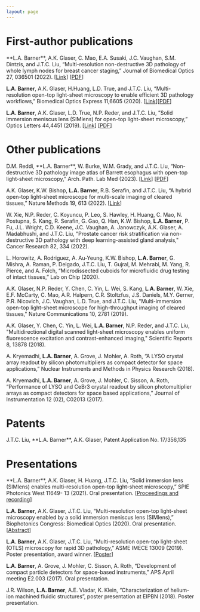 ```yaml
---
layout: page
---
```

<h1>First-author publications</h1>
**L.A. Barner**, A.K. Glaser, C. Mao, E.A. Susaki, J.C. Vaughan, S.M. Dintzis, and J.T.C. Liu, “Multi-resolution non-destructive 3D pathology of whole lymph nodes for breast cancer staging,” Journal of Biomedical Optics 27, 036501 (2022). [<a href= "https://www.spiedigitallibrary.org/journals/journal-of-biomedical-optics/volume-27/issue-3/036501/Multiresolution-nondestructive-3D-pathology-of-whole-lymph-nodes-for-breast/10.1117/1.JBO.27.3.036501.full?SSO=1">Link</a>] [<a href= "https://s3.amazonaws.com/files.digication.com/M325934b984ffa54500356d1225d9a562?AWSAccessKeyId=AKIAJBQAXZEE3MAI6INA&Expires=1668461287&Signature=OltI5dSAJ2spbtZ0DeT%2F%2BGz6kkg%3D&response-content-disposition=inline%3B%20filename%3D%22036501_1.pdf%22">PDF</a>]

**L.A. Barner**, A.K. Glaser, H.Huang, L.D. True, and J.T.C. Liu, “Multi-resolution open-top light-sheet microscopy to enable efficient 3D pathology workflows,” Biomedical Optics Express 11,6605 (2020). [<a href="https://opg.optica.org/boe/fulltext.cfm?uri=boe-11-11-6605&id=441825">Link</a>][<a href= "https://opg.optica.org/boe/viewmedia.cfm?uri=boe-11-11-6605&seq=0">PDF</a>]

**L.A. Barner**, A.K. Glaser, L.D. True, N.P. Reder, and J.T.C. Liu, ”Solid immersion meniscus lens (SIMlens) for open-top light-sheet microscopy,” Optics Letters 44,4451 (2019). [<a href= "https://opg.optica.org/ol/fulltext.cfm?uri=ol-44-18-4451&id=417358">Link</a>] [<a href= "https://opg.optica.org/ol/viewmedia.cfm?uri=ol-44-18-4451&seq=0">PDF</a>]





<h1>Other publications</h1>
D.M. Reddi, **L.A. Barner**, W. Burke, W.M. Grady, and J.T.C. Liu, “Non-destructive 3D pathology image atlas of Barrett esophagus with open-top light-sheet microscopy,” Arch. Path. Lab Med (2023). [<a href= "https://meridian.allenpress.com/aplm/article/doi/10.5858/arpa.2022-0133-OA/489719/Nondestructive-3D-Pathology-Image-Atlas-of-Barrett">Link</a>] [<a href= "https://meridian.allenpress.com/aplm/article-pdf/doi/10.5858/arpa.2022-0133-OA/3174727/10.5858_arpa.2022-0133-oa.pdf">PDF</a>]

A.K. Glaser, K.W. Bishop, **L.A. Barner**, R.B. Serafin, and J.T.C. Liu, “A hybrid open-top light-sheet microscope for multi-scale imaging of cleared tissues,” Nature Methods 19, 613 (2022). [<a href= "https://www.nature.com/articles/s41592-022-01468-5">Link</a>]

W. Xie, N.P. Reder, C. Koyuncu, P. Leo, S. Hawley, H. Huang, C. Mao, N. Postupna, S. Kang, R. Serafin, G. Gao, Q. Han, K.W. Bishop, **L.A. Barner**, P. Fu, J.L. Wright, C.D. Keene, J.C. Vaughan, A. Janowczyk, A.K. Glaser, A. Madabhushi, and J.T.C. Liu, "Prostate cancer risk stratification via non-destructive 3D pathology with deep learning-assisted gland analysis," Cancer Research 82, 334 (2022).

L. Horowitz, A. Rodriguez, A. Au-Yeung, K.W. Bishop, **L.A. Barner**, G. Mishra, A. Raman, P. Delgado, J.T.C. Liu, T. Gujral, M. Mehrabi, M. Yang, R. Pierce, and A. Folch, “Microdissected cuboids for microfluidic drug testing of intact tissues,” Lab on Chip (2020). 

A.K. Glaser, N.P. Reder, Y. Chen, C. Yin, L. Wei, S. Kang, **L.A. Barner**, W. Xie, E.F. McCarty, C. Mao, A.R. Halpern, C.R. Stoltzfus, J.S. Daniels, M.Y. Gerner, P.R. Nicovich, J.C. Vaughan, L.D. True, and J.T.C. Liu, "Multi-immersion open-top light-sheet microscope for high-throughput imaging of cleared tissues," Nature Communications 10, 2781 (2019). 

A.K. Glaser, Y. Chen, C. Yin, L. Wei, **L.A. Barner**, N.P. Reder, and J.T.C. Liu, "Multidirectional digital scanned light-sheet microscopy enables uniform fluorescence excitation and contrast-enhanced imaging," Scientific Reports 8, 13878 (2018).

A. Kryemadhi, **L.A. Barner**, A. Grove, J. Mohler, A. Roth, “A LYSO crystal array readout by silicon photomultipliers as compact detector for space applications,” Nuclear Instruments and Methods in Physics Research (2018). 

A. Kryemadhi, **L.A. Barner**, A. Grove, J. Mohler, C. Sisson, A. Roth, “Performance of LYSO and CeBr3 crystal readout by silicon photomultiplier arrays as compact detectors for space based applications,” Journal of Instrumentation 12 (02), C02013 (2017). 



<h1>Patents</h1>
J.T.C. Liu, **L.A. Barner**, A.K. Glaser, Patent Application No. 17/356,135



<h1>Presentations</h1>
**L.A. Barner**, A.K. Glaser, H. Huang, J.T.C. Liu, “Solid immersion lens (SIMlens) enables multi-resolution open-top light-sheet microscopy,” SPIE Photonics West 11649- 13 (2021). Oral presentation.
[<a href= "https://www.spiedigitallibrary.org/conference-proceedings-of-spie/11649/116490K/Solid-immersion-meniscus-lens-SIMlens-enables-multi-resolution-open-top/10.1117/12.2576560.full">Proceedings and recording</a>]

**L.A. Barner**, A.K. Glaser, J.T.C. Liu, “Multi-resolution open-top light-sheet microscopy enabled by a solid immersion meniscus lens (SIMlens),” Biophotonics Congress: Biomedical Optics (2020). Oral presentation. 
[<a href= "https://opg.optica.org/abstract.cfm?uri=Microscopy-2020-MM2A.3">Abstract</a>]

**L.A. Barner**, A.K. Glaser, J.T.C. Liu, “Multi-resolution open-top light-sheet (OTLS) microscopy for rapid 3D pathology,” ASME IMECE 13009 (2019). Poster presentation, award winner. [<a href= "https://lindseybarner.github.io/docs/Barner_poster_2019.pdf">Poster</a>]

**L.A. Barner**, A. Grove, J. Mohler, C. Sisson, A. Roth, “Development of compact particle detectors for space-based instruments,” APS April meeting E2.003 (2017). Oral presentation. 

J.R. Wilson, **L.A. Barner**, A.E. Vladar, K. Klein, “Characterization of helium-ion machined fluidic structures”, poster presentation at EIPBN (2018). Poster presentation. 
